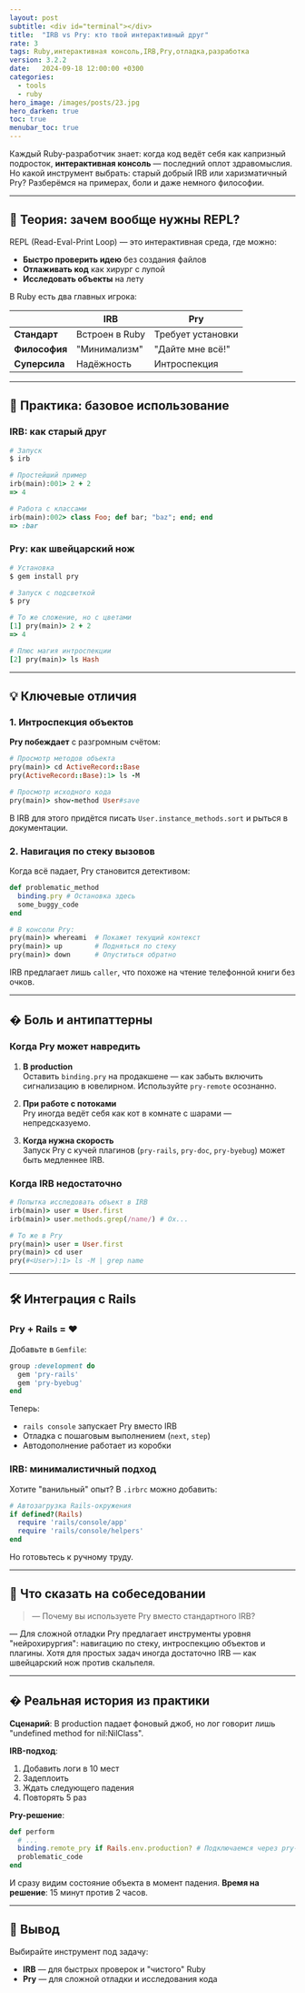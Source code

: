```yaml
---
layout: post
subtitle: <div id="terminal"></div>
title:  "IRB vs Pry: кто твой интерактивный друг"
rate: 3
tags: Ruby,интерактивная консоль,IRB,Pry,отладка,разработка
version: 3.2.2
date:   2024-09-18 12:00:00 +0300
categories:
  - tools
  - ruby
hero_image: /images/posts/23.jpg
hero_darken: true
toc: true
menubar_toc: true
---
```


Каждый Ruby-разработчик знает: когда код ведёт себя как капризный подросток, **интерактивная консоль** — последний оплот здравомыслия. Но какой инструмент выбрать: старый добрый IRB или харизматичный Pry? Разберёмся на примерах, боли и даже немного философии.

---

## 🧠 Теория: зачем вообще нужны REPL?

REPL (Read-Eval-Print Loop) — это интерактивная среда, где можно:
- **Быстро проверить идею** без создания файлов
- **Отлаживать код** как хирург с лупой
- **Исследовать объекты** на лету

В Ruby есть два главных игрока:

|               | IRB                     | Pry                    |
|---------------|-------------------------|------------------------|
| **Стандарт**  | Встроен в Ruby          | Требует установки      |
| **Философия** | "Минимализм"           | "Дайте мне всё!"       |
| **Суперсила** | Надёжность              | Интроспекция           |

---

## 🔧 Практика: базовое использование

### IRB: как старый друг

```ruby
# Запуск
$ irb

# Простейший пример
irb(main):001> 2 + 2
=> 4

# Работа с классами
irb(main):002> class Foo; def bar; "baz"; end; end
=> :bar
```

### Pry: как швейцарский нож

```ruby
# Установка
$ gem install pry

# Запуск с подсветкой
$ pry

# То же сложение, но с цветами
[1] pry(main)> 2 + 2
=> 4

# Плюс магия интроспекции
[2] pry(main)> ls Hash
```

---

## 💡 Ключевые отличия

### 1. Интроспекция объектов

**Pry побеждает** с разгромным счётом:

```ruby
# Просмотр методов объекта
pry(main)> cd ActiveRecord::Base
pry(ActiveRecord::Base):1> ls -M

# Просмотр исходного кода
pry(main)> show-method User#save
```

В IRB для этого придётся писать `User.instance_methods.sort` и рыться в документации.

### 2. Навигация по стеку вызовов

Когда всё падает, Pry становится детективом:

```ruby
def problematic_method
  binding.pry # Остановка здесь
  some_buggy_code
end

# В консоли Pry:
pry(main)> whereami  # Покажет текущий контекст
pry(main)> up        # Подняться по стеку
pry(main)> down      # Опуститься обратно
```

IRB предлагает лишь `caller`, что похоже на чтение телефонной книги без очков.

---

## � Боль и антипаттерны

### Когда Pry может навредить

1. **В production**  
   Оставить `binding.pry` на продакшене — как забыть включить сигнализацию в ювелирном. Используйте `pry-remote` осознанно.

2. **При работе с потоками**  
   Pry иногда ведёт себя как кот в комнате с шарами — непредсказуемо.

3. **Когда нужна скорость**  
   Запуск Pry с кучей плагинов (`pry-rails`, `pry-doc`, `pry-byebug`) может быть медленнее IRB.

### Когда IRB недостаточно

```ruby
# Попытка исследовать объект в IRB
irb(main)> user = User.first
irb(main)> user.methods.grep(/name/) # Ох...

# То же в Pry
pry(main)> user = User.first
pry(main)> cd user
pry(#<User>):1> ls -M | grep name
```

---

## 🛠 Интеграция с Rails

### Pry + Rails = ❤️

Добавьте в `Gemfile`:

```ruby
group :development do
  gem 'pry-rails'
  gem 'pry-byebug'
end
```

Теперь:
- `rails console` запускает Pry вместо IRB
- Отладка с пошаговым выполнением (`next`, `step`)
- Автодополнение работает из коробки

### IRB: минималистичный подход

Хотите "ванильный" опыт? В `.irbrc` можно добавить:

```ruby
# Автозагрузка Rails-окружения
if defined?(Rails)
  require 'rails/console/app'
  require 'rails/console/helpers'
end
```

Но готовьтесь к ручному труду.

---

## 🎤 Что сказать на собеседовании

> — Почему вы используете Pry вместо стандартного IRB?

— Для сложной отладки Pry предлагает инструменты уровня "нейрохирургия": навигацию по стеку, интроспекцию объектов и плагины. Хотя для простых задач иногда достаточно IRB — как швейцарский нож против скальпеля.

---

## � Реальная история из практики

**Сценарий**: В production падает фоновый джоб, но лог говорит лишь "undefined method for nil:NilClass".  

**IRB-подход**:
1. Добавить логи в 10 мест
2. Задеплоить
3. Ждать следующего падения
4. Повторять 5 раз

**Pry-решение**:
```ruby
def perform
  # ...
  binding.remote_pry if Rails.env.production? # Подключаемся через pry-remote
  problematic_code
end
```

И сразу видим состояние объекта в момент падения. **Время на решение**: 15 минут против 2 часов.

---

## 🧾 Вывод

Выбирайте инструмент под задачу:
- **IRB** — для быстрых проверок и "чистого" Ruby
- **Pry** — для сложной отладки и исследования кода
